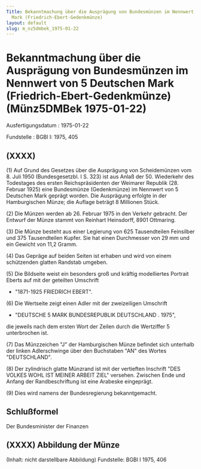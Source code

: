 ```yaml
---
Title: Bekanntmachung über die Ausprägung von Bundesmünzen im Nennwert von 5 Deutschen
  Mark (Friedrich-Ebert-Gedenkmünze)
layout: default
slug: m_nz5dmbek_1975-01-22
---
```


# Bekanntmachung über die Ausprägung von Bundesmünzen im Nennwert von 5 Deutschen Mark (Friedrich-Ebert-Gedenkmünze) (Münz5DMBek 1975-01-22)

Ausfertigungsdatum
:   1975-01-22

Fundstelle
:   BGBl I: 1975, 405



## (XXXX)

(1) Auf Grund des Gesetzes über die Ausprägung von Scheidemünzen vom
8\. Juli 1950 (Bundesgesetzbl. I S. 323) ist aus Anlaß der 50.
Wiederkehr des Todestages des ersten Reichspräsidenten der Weimarer
Republik (28. Februar 1925) eine Bundesmünze (Gedenkmünze) im Nennwert
von 5 Deutschen Mark geprägt worden. Die Ausprägung erfolgte in der
Hamburgischen Münze; die Auflage beträgt 8 Millionen Stück.

(2) Die Münzen werden ab 26. Februar 1975 in den Verkehr gebracht. Der
Entwurf der Münze stammt von Reinhart Heinsdorff, 8901 Ottmaring.

(3) Die Münze besteht aus einer Legierung von 625 Tausendteilen
Feinsilber und 375 Tausendteilen Kupfer. Sie hat einen Durchmesser von
29 mm und ein Gewicht von 11,2 Gramm.

(4) Das Gepräge auf beiden Seiten ist erhaben und wird von einem
schützenden glatten Randstab umgeben.

(5) Die Bildseite weist ein besonders groß und kräftig modelliertes
Portrait Eberts auf mit der geteilten Umschrift

*   "1871-1925 FRIEDRICH EBERT".




(6) Die Wertseite zeigt einen Adler mit der zweizeiligen Umschrift

*   "DEUTSCHE 5 MARK BUNDESREPUBLIK DEUTSCHLAND . 1975",



die jeweils nach dem ersten Wort der Zeilen durch die Wertziffer 5
unterbrochen ist.

(7) Das Münzzeichen "J" der Hamburgischen Münze befindet sich
unterhalb der linken Adlerschwinge über den Buchstaben "AN" des Wortes
"DEUTSCHLAND".

(8) Der zylindrisch glatte Münzrand ist mit der vertieften Inschrift
"DES VOLKES WOHL IST MEINER ARBEIT ZIEL"
versehen. Zwischen Ende und Anfang der Randbeschriftung ist eine
Arabeske eingeprägt.

(9) Dies wird namens der Bundesregierung bekanntgemacht.


## Schlußformel

Der Bundesminister der Finanzen


## (XXXX) Abbildung der Münze

(Inhalt: nicht darstellbare Abbildung)
Fundstelle: BGBl I 1975, 406

